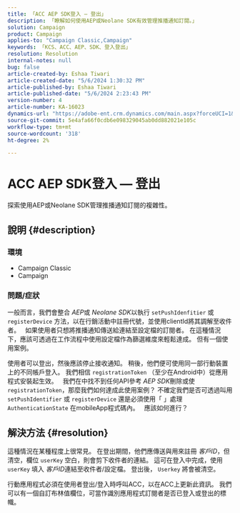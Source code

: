 ```yaml
---
title: 「ACC AEP SDK登入 — 登出」
description: 「瞭解如何使用AEP或Neolane SDK有效管理推播通知訂閱。」
solution: Campaign
product: Campaign
applies-to: "Campaign Classic,Campaign"
keywords: 「KCS、ACC、AEP、SDK、登入登出」
resolution: Resolution
internal-notes: null
bug: false
article-created-by: Eshaa Tiwari
article-created-date: "5/6/2024 1:30:32 PM"
article-published-by: Eshaa Tiwari
article-published-date: "5/6/2024 2:23:43 PM"
version-number: 4
article-number: KA-16023
dynamics-url: "https://adobe-ent.crm.dynamics.com/main.aspx?forceUCI=1&pagetype=entityrecord&etn=knowledgearticle&id=d17ca6ca-ac0b-ef11-9f8a-6045bd006793"
source-git-commit: 5e4afa66f0cdb6e098329045ab0dd882021e105c
workflow-type: tm+mt
source-wordcount: '318'
ht-degree: 2%

---
```


# ACC AEP SDK登入 — 登出


探索使用AEP或Neolane SDK管理推播通知訂閱的複雜性。

## 說明 {#description}


### <b>環境</b>

- Campaign Classic
- Campaign


### <b>問題/症狀</b>

一般而言，我們會整合 *AEP*&#x200B;或 *Neolane SDK*&#x200B;以執行 `setPushIdenfitier` 或 `registerDevice` 方法，以在行銷活動中註冊代號，並使用clientId將其調解至收件者。
 
如果使用者只想將推播通知傳送給連結至設定檔的訂閱者。 在這種情況下，應該可透過在工作流程中使用設定檔作為篩選維度來輕鬆達成。 但有一個使用案例。

使用者可以登出，然後應該停止接收通知。 稍後，他們便可使用同一部行動裝置上的不同帳戶登入。 我們相信 `registrationToken` （至少在Android中）從應用程式安裝起生效。
 
我們在中找不到任何API參考 *AEP SDK*&#x200B;刪除或使 `registrationToken`，那麼我們如何達成此使用案例？ 不確定我們是否可透過叫用 `setPushIdentifier` 或 `registerDevice` 還是必須使用「 」處理 `AuthenticationState` 在mobileApp程式碼內。
 
應該如何進行？


## 解決方法 {#resolution}


這種情況在某種程度上很常見。 在登出期間，他們應傳送與用來註冊 *客戶ID*，但清空，欄位 `userKey` 空白，則會剪下收件者的連結。 這可在登入中完成，使用 `userKey` 填入 *客戶ID*&#x200B;連結至收件者/設定檔。 登出後， `Userkey` 將會被清空。

行動應用程式必須在使用者登出/登入時呼叫ACC，以在ACC上更新此資訊。 我們可以有一個自訂布林值欄位，可當作識別應用程式訂閱者是否已登入或登出的標幟。
